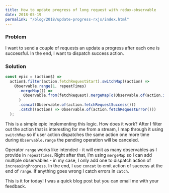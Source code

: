 ```yaml
---
title: How to update progress of long request with redux-observable
date: 2018-05-19
permalink: "/blog/2018/update-progress-rxjs/index.html"
---
```


### Problem

I want to send a couple of requests an update a progress after each one is successful. In the end, I want to dispatch success action.

### Solution

```jsx
const epic = (action$) =>
  action$.filter(action.fetchRequestStart).switchMap((action) =>
    Observable.range(1, repeatTimes)
      .mergeMap(() =>
        Observable.from(fetchRequest).mergeMapTo(Observable.of(action.increaseProgress()))
      )
      .concat(Observable.of(action.fetchRequestSuccess()))
      .catch((action) => Observable.of(action.fetchRequestError()))
  );
```

This is a simple epic implementing this logic. How does it work? After I filter out the action that is interesting for me from a stream, I map through it using `switchMap` so if user action dispatches the same action one more time during `Observable.range` the pending operation will be canceled.

Operator `range` works like intended - it will emit as many observables as I provide in `repeatTimes`. Right after that, I’m using `mergeMap` so I can add multiple observables - in my case, I only add one to dispatch action of `increasingProgress`. In the end, I use `concat` to emit action of success at the end of `range`. If anything goes wrong I catch errors in `catch`.

This is it for today! I was a quick blog post but you can email me with your feedback.
